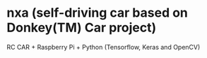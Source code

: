 # nxa (self-driving car based on Donkey(TM) Car project)
RC CAR  +  Raspberry Pi + Python (Tensorflow, Keras and OpenCV)
